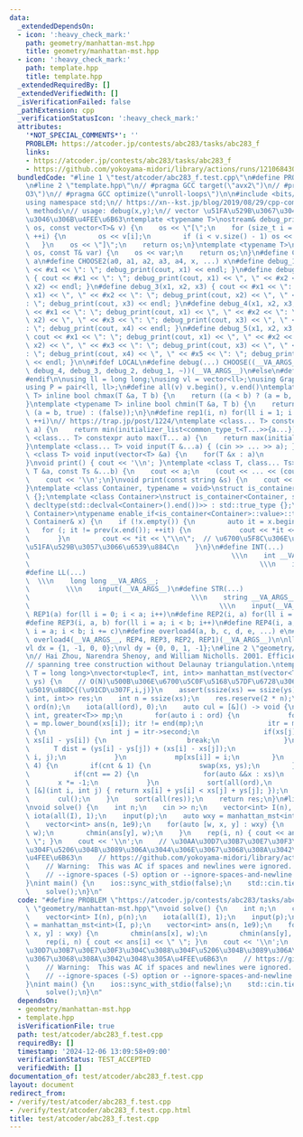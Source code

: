 ```yaml
---
data:
  _extendedDependsOn:
  - icon: ':heavy_check_mark:'
    path: geometry/manhattan-mst.hpp
    title: geometry/manhattan-mst.hpp
  - icon: ':heavy_check_mark:'
    path: template.hpp
    title: template.hpp
  _extendedRequiredBy: []
  _extendedVerifiedWith: []
  _isVerificationFailed: false
  _pathExtension: cpp
  _verificationStatusIcon: ':heavy_check_mark:'
  attributes:
    '*NOT_SPECIAL_COMMENTS*': ''
    PROBLEM: https://atcoder.jp/contests/abc283/tasks/abc283_f
    links:
    - https://atcoder.jp/contests/abc283/tasks/abc283_f
    - https://github.com/yokoyama-midori/library/actions/runs/12106843024/job/33753048069#step:7:1610
  bundledCode: "#line 1 \"test/atcoder/abc283_f.test.cpp\"\n#define PROBLEM \"https://atcoder.jp/contests/abc283/tasks/abc283_f\"\
    \n#line 2 \"template.hpp\"\n// #pragma GCC target(\"avx2\")\n// #pragma GCC optimize(\"\
    O3\")\n// #pragma GCC optimize(\"unroll-loops\")\n\n#include <bits/stdc++.h>\n\
    using namespace std;\n// https://xn--kst.jp/blog/2019/08/29/cpp-comp/\n// debug\
    \ methods\n// usage: debug(x,y);\n// vector \u51FA\u529B\u3067\u304D\u308B\u3088\
    \u3046\u306B\u4FEE\u6B63\ntemplate <typename T>\nostream& debug_print(ostream&\
    \ os, const vector<T>& v) {\n    os << \"[\";\n    for (size_t i = 0; i < v.size();\
    \ ++i) {\n        os << v[i];\n        if (i < v.size() - 1) os << \", \";\n \
    \   }\n    os << \"]\";\n    return os;\n}\ntemplate <typename T>\nostream& debug_print(ostream&\
    \ os, const T& var) {\n    os << var;\n    return os;\n}\n#define CHOOSE(a) CHOOSE2\
    \ a\n#define CHOOSE2(a0, a1, a2, a3, a4, x, ...) x\n#define debug_1(x1) { cout\
    \ << #x1 << \": \"; debug_print(cout, x1) << endl; }\n#define debug_2(x1, x2)\
    \ { cout << #x1 << \": \"; debug_print(cout, x1) << \", \" << #x2 << \": \"; debug_print(cout,\
    \ x2) << endl; }\n#define debug_3(x1, x2, x3) { cout << #x1 << \": \"; debug_print(cout,\
    \ x1) << \", \" << #x2 << \": \"; debug_print(cout, x2) << \", \" << #x3 << \"\
    : \"; debug_print(cout, x3) << endl; }\n#define debug_4(x1, x2, x3, x4) { cout\
    \ << #x1 << \": \"; debug_print(cout, x1) << \", \" << #x2 << \": \"; debug_print(cout,\
    \ x2) << \", \" << #x3 << \": \"; debug_print(cout, x3) << \", \" << #x4 << \"\
    : \"; debug_print(cout, x4) << endl; }\n#define debug_5(x1, x2, x3, x4, x5) {\
    \ cout << #x1 << \": \"; debug_print(cout, x1) << \", \" << #x2 << \": \"; debug_print(cout,\
    \ x2) << \", \" << #x3 << \": \"; debug_print(cout, x3) << \", \" << #x4 << \"\
    : \"; debug_print(cout, x4) << \", \" << #x5 << \": \"; debug_print(cout, x5)\
    \ << endl; }\n\n#ifdef LOCAL\n#define debug(...) CHOOSE((__VA_ARGS__, debug_5,\
    \ debug_4, debug_3, debug_2, debug_1, ~))(__VA_ARGS__)\n#else\n#define debug(...)\n\
    #endif\n\nusing ll = long long;\nusing vl = vector<ll>;\nusing Graph = vector<vector<ll>>;\n\
    using P = pair<ll, ll>;\n#define all(v) v.begin(), v.end()\ntemplate <typename\
    \ T> inline bool chmax(T &a, T b) {\n    return ((a < b) ? (a = b, true) : (false));\n\
    }\ntemplate <typename T> inline bool chmin(T &a, T b) {\n    return ((a > b) ?\
    \ (a = b, true) : (false));\n}\n#define rep1(i, n) for(ll i = 1; i <= ((ll)n);\
    \ ++i)\n// https://trap.jp/post/1224/\ntemplate <class... T> constexpr auto min(T...\
    \ a) {\n    return min(initializer_list<common_type_t<T...>>{a...});\n}\ntemplate\
    \ <class... T> constexpr auto max(T... a) {\n    return max(initializer_list<common_type_t<T...>>{a...});\n\
    }\ntemplate <class... T> void input(T &...a) { (cin >> ... >> a); }\ntemplate\
    \ <class T> void input(vector<T> &a) {\n    for(T &x : a)\n        cin >> x;\n\
    }\nvoid print() { cout << '\\n'; }\ntemplate <class T, class... Ts> void print(const\
    \ T &a, const Ts &...b) {\n    cout << a;\n    (cout << ... << (cout << ' ', b));\n\
    \    cout << '\\n';\n}\nvoid print(const string &s) {\n    cout << s << '\\n';\n\
    }\ntemplate <class Container, typename = void>\nstruct is_container : std::false_type\
    \ {};\ntemplate <class Container>\nstruct is_container<Container, std::void_t<decltype(std::declval<Container>().begin()),\
    \ decltype(std::declval<Container>().end())>> : std::true_type {};\ntemplate <class\
    \ Container>\ntypename enable_if<is_container<Container>::value>::type print(const\
    \ Container& x) {\n    if (!x.empty()) {\n        auto it = x.begin();\n     \
    \   for (; it != prev(x.end()); ++it) {\n            cout << *it << \" \";\n \
    \       }\n        cout << *it << \"\\n\";  // \u6700\u5F8C\u306E\u8981\u7D20\u3092\
    \u51FA\u529B\u3057\u3066\u6539\u884C\n    }\n}\n#define INT(...)             \
    \                                                  \\\n    int __VA_ARGS__;  \
    \                                                         \\\n    input(__VA_ARGS__)\n\
    #define LL(...)                                                              \
    \  \\\n    long long __VA_ARGS__;                                            \
    \         \\\n    input(__VA_ARGS__)\n#define STR(...)                       \
    \                                        \\\n    string __VA_ARGS__;         \
    \                                               \\\n    input(__VA_ARGS__)\n#define\
    \ REP1(a) for(ll i = 0; i < a; i++)\n#define REP2(i, a) for(ll i = 0; i < a; i++)\n\
    #define REP3(i, a, b) for(ll i = a; i < b; i++)\n#define REP4(i, a, b, c) for(ll\
    \ i = a; i < b; i += c)\n#define overload4(a, b, c, d, e, ...) e\n#define rep(...)\
    \ overload4(__VA_ARGS__, REP4, REP3, REP2, REP1)(__VA_ARGS__)\n\nll inf = 3e18;\n\
    vl dx = {1, -1, 0, 0};\nvl dy = {0, 0, 1, -1};\n#line 2 \"geometry/manhattan-mst.hpp\"\
    \n// Hai Zhou, Narendra Shenoy, and William Nicholls. 2001. Efficient minimum\n\
    // spanning tree construction without Delaunay triangulation.\ntemplate <class\
    \ T = long long>\nvector<tuple<T, int, int>> manhattan_mst(vector<T> xs, vector<T>\
    \ ys) {\n    // O(N)\u500B\u306E\u6700\u5C0F\u5168\u57DF\u6728\u306E\u8FBA\u306E\
    \u5019\u88DC{(\u91CD\u307F,i,j)}\n    assert(ssize(xs) == ssize(ys));\n    vector<tuple<T,\
    \ int, int>> res;\n    int n = ssize(xs);\n    res.reserve(2 * n);\n    vector<int>\
    \ ord(n);\n    iota(all(ord), 0);\n    auto cul = [&]() -> void {\n        map<T,\
    \ int, greater<T>> mp;\n        for(auto i : ord) {\n            for(auto itr\
    \ = mp.lower_bound(xs[i]); itr != end(mp);\n                itr = mp.erase(itr))\
    \ {\n                int j = itr->second;\n                if(xs[j] - ys[j] <\
    \ xs[i] - ys[i]) {\n                    break;\n                }\n          \
    \      T dist = (ys[i] - ys[j]) + (xs[i] - xs[j]);\n                res.emplace_back(dist,\
    \ i, j);\n            }\n            mp[xs[i]] = i;\n        }\n    };\n    rep(cnt,\
    \ 4) {\n        if(cnt & 1) {\n            swap(xs, ys);\n        } else {\n \
    \           if(cnt == 2) {\n                for(auto &&x : xs)\n             \
    \       x *= -1;\n            }\n            sort(all(ord),\n                \
    \ [&](int i, int j) { return xs[i] + ys[i] < xs[j] + ys[j]; });\n        }\n \
    \       cul();\n    }\n    sort(all(res));\n    return res;\n}\n#line 3 \"test/atcoder/abc283_f.test.cpp\"\
    \nvoid solve() {\n    int n;\n    cin >> n;\n    vector<int> I(n), p(n);\n   \
    \ iota(all(I), 1);\n    input(p);\n    auto wxy = manhattan_mst<int>(I, p);\n\
    \    vector<int> ans(n, 1e9);\n    for(auto [w, x, y] : wxy) {\n        chmin(ans[x],\
    \ w);\n        chmin(ans[y], w);\n    }\n    rep(i, n) { cout << ans[i] << \"\
    \ \"; }\n    cout << '\\n';\n    // \u30AA\u30D7\u30B7\u30E7\u30F3\u304C\u3088\
    \u304F\u5206\u304B\u3089\u306A\u3044\u306E\u3067\u3068\u308A\u3042\u3048\u305A\
    \u4FEE\u6B63\n    // https://github.com/yokoyama-midori/library/actions/runs/12106843024/job/33753048069#step:7:1610\n\
    \    // Warning:  This was AC if spaces and newlines were ignored. Please use\n\
    \    // --ignore-spaces (-S) option or --ignore-spaces-and-newline (-N) option.\n\
    }\nint main() {\n    ios::sync_with_stdio(false);\n    std::cin.tie(nullptr);\n\
    \    solve();\n}\n"
  code: "#define PROBLEM \"https://atcoder.jp/contests/abc283/tasks/abc283_f\"\n#include\
    \ \"geometry/manhattan-mst.hpp\"\nvoid solve() {\n    int n;\n    cin >> n;\n\
    \    vector<int> I(n), p(n);\n    iota(all(I), 1);\n    input(p);\n    auto wxy\
    \ = manhattan_mst<int>(I, p);\n    vector<int> ans(n, 1e9);\n    for(auto [w,\
    \ x, y] : wxy) {\n        chmin(ans[x], w);\n        chmin(ans[y], w);\n    }\n\
    \    rep(i, n) { cout << ans[i] << \" \"; }\n    cout << '\\n';\n    // \u30AA\
    \u30D7\u30B7\u30E7\u30F3\u304C\u3088\u304F\u5206\u304B\u3089\u306A\u3044\u306E\
    \u3067\u3068\u308A\u3042\u3048\u305A\u4FEE\u6B63\n    // https://github.com/yokoyama-midori/library/actions/runs/12106843024/job/33753048069#step:7:1610\n\
    \    // Warning:  This was AC if spaces and newlines were ignored. Please use\n\
    \    // --ignore-spaces (-S) option or --ignore-spaces-and-newline (-N) option.\n\
    }\nint main() {\n    ios::sync_with_stdio(false);\n    std::cin.tie(nullptr);\n\
    \    solve();\n}\n"
  dependsOn:
  - geometry/manhattan-mst.hpp
  - template.hpp
  isVerificationFile: true
  path: test/atcoder/abc283_f.test.cpp
  requiredBy: []
  timestamp: '2024-12-06 13:09:58+09:00'
  verificationStatus: TEST_ACCEPTED
  verifiedWith: []
documentation_of: test/atcoder/abc283_f.test.cpp
layout: document
redirect_from:
- /verify/test/atcoder/abc283_f.test.cpp
- /verify/test/atcoder/abc283_f.test.cpp.html
title: test/atcoder/abc283_f.test.cpp
---
```

